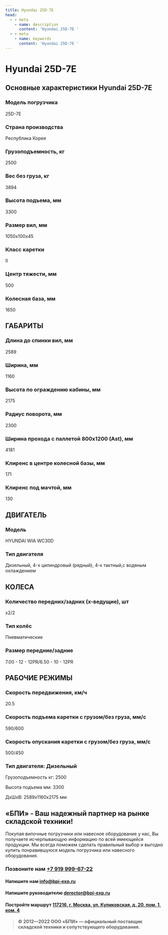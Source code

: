 ```yaml
---
title: Hyundai 25D-7E
head:
  - - meta
    - name: description
      content: 'Hyundai 25D-7E '
  - - meta
    - name: keywords 
      content: 'Hyundai 25D-7E '
---
```


# Hyundai 25D-7E
## Основные характеристики Hyundai 25D-7E

### Модель погрузчика
25D-7E
### Страна производства
Республика Корея
### Грузоподъемность, кг
2500
### Вес без груза, кг
3894
### Высота подъема, мм
3300
### Размер вил, мм
1050x100x45
### Класс каретки
II
### Центр тяжести, мм
500
### Колесная база, мм
1650

## ГАБАРИТЫ
### Длина до спинки вил, мм
2589
### Ширина, мм
1160
### Высота по ограждению кабины, мм
2175
### Радиус поворота, мм
2300
### Ширина прохода с паллетой 800х1200 (Ast), мм
4181
### Клиренс в центре колесной базы, мм
171
### Клиренс под мачтой, мм
130

## ДВИГАТЕЛЬ
### Модель
HYUNDAI WIA WC30D
### Тип двигателя
Дизельный, 4-x цилиндровый (рядный), 4-х тактный,с водяным охлаждением

## КОЛЕСА
### Количество передних/задних (х-ведущие), шт
х2/2
### Тип колёс
Пневматические
### Размер передние/задние
7.00 - 12 - 12PR/6.50 - 10 - 12PR

## РАБОЧИЕ РЕЖИМЫ
### Скорость передвижения, км/ч
20.5
### Скорость подъема каретки с грузом/без груза, мм/с
590/600
### Скорость опускания каретки с грузом/без груза, мм/с
500/450
### Тип двигателя: Дизельный

Грузоподъемность кг: 2500

Высота подъема мм: 3300

ДxШxВ: 2589x1160x2175 мм







## «БПИ» - Ваш надежный партнер на рынке складской техники!

Покупая вилочные погрузчики или навесное оборудование у нас, Вы получаете исчерпывающую информацию по всей имеющейся продукции. Мы всегда поможем сделать правильный выбор и выгодно купить понравившуюся модель погрузчика или навесного оборудования.


### Позвоните нам <a href="tel:+79199996722">+7 919 999-67-22</a>

#### Напишите нам <a href="mailto:info@bpi-exp.ru">info@bpi-exp.ru</a>

#### Напишите руководителю <a href="mailto:derector@bpi-exp.ru">derector@bpi-exp.ru</a>

#### Постройте маршрут <a href="https://yandex.ru/maps/213/moscow/?from=api-maps&ll=37.560718%2C55.567506&mode=routes&origin=jsapi_2_1_79&rtext=~55.567988%2C37.560664&rtt=mt&ruri=~&z=19">117216, г. Москва, ул. Куликовская, д. 20, пом. 1, ком. 4</a>

> **© 2012—2022 ООО «БПИ» — официальный поставщик складской техники и сопутствующего оборудования.**
